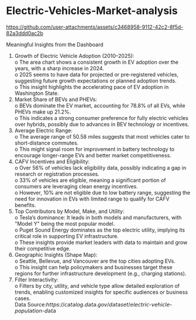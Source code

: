 # Electric-Vehicles-Market-analysis


https://github.com/user-attachments/assets/c3468958-9112-42c2-8f5d-82a3ddd0ac2b


Meaningful Insights from the Dashboard
1.	Growth of Electric Vehicle Adoption (2010–2025):<br>
o	The area chart shows a consistent growth in EV adoption over the years, with a sharp increase in 2024.<br>
o	2025 seems to have data for projected or pre-registered vehicles, suggesting future growth expectations or planned adoption trends.<br>
o	This insight highlights the accelerating pace of EV adoption in Washington State.<br>
2.	Market Share of BEVs and PHEVs:<br>
o	BEVs dominate the EV market, accounting for 78.8% of all EVs, while PHEVs make up 21.2%.<br>
o	This indicates a strong consumer preference for fully electric vehicles over hybrids, possibly due to advances in BEV technology or incentives.<br>
3.	Average Electric Range:<br>
o	The average range of 50.58 miles suggests that most vehicles cater to short-distance commutes.<br>
o	This might signal room for improvement in battery technology to encourage longer-range EVs and better market competitiveness.<br>
4.	CAFV Incentives and Eligibility:<br>
o	Over 56% of vehicles lack eligibility data, possibly indicating a gap in research or registration processes.<br>
o	33% of vehicles are eligible, meaning a significant portion of consumers are leveraging clean energy incentives.<br>
o	However, 10% are not eligible due to low battery range, suggesting the need for innovation in EVs with limited range to qualify for CAFV benefits.<br>
5.	Top Contributors by Model, Make, and Utility:<br>
o	Tesla’s dominance: It leads in both models and manufacturers, with "Model Y" being the most popular model.<br>
o	Puget Sound Energy dominates as the top electric utility, implying its critical role in supporting EV infrastructure.<br>
o	These insights provide market leaders with data to maintain and grow their competitive edge.<br>
6.	Geographic Insights (Shape Map):<br>
o	Seattle, Bellevue, and Vancouver are the top cities adopting EVs.<br>
o	This insight can help policymakers and businesses target these regions for further infrastructure development (e.g., charging stations).<br>
7.	Filter Interactivity:<br>
o	Filters by city, utility, and vehicle type allow detailed exploration of trends, enabling customized insights for specific audiences or business cases.<br>
Data Source:𝘩𝘵𝘵𝘱𝘴://𝘤𝘢𝘵𝘢𝘭𝘰𝘨.𝘥𝘢𝘵𝘢.𝘨𝘰𝘷/𝘥𝘢𝘵𝘢𝘴𝘦𝘵/𝘦𝘭𝘦𝘤𝘵𝘳𝘪𝘤-𝘷𝘦𝘩𝘪𝘤𝘭𝘦-𝘱𝘰𝘱𝘶𝘭𝘢𝘵𝘪𝘰𝘯-𝘥𝘢𝘵𝘢
